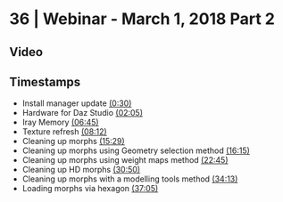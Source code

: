 # 36 | Webinar - March 1, 2018 Part 2
## Video
<div class="responsive-container"><div id="player"></div></div>
<script>
      var tag = document.createElement('script');
      tag.src = "https://www.youtube.com/iframe_api";
      var firstScriptTag = document.getElementsByTagName('script')[0];
      firstScriptTag.parentNode.insertBefore(tag, firstScriptTag);
      var player;
      function onYouTubeIframeAPIReady() {
        player = new YT.Player('player', {
          videoId: 'bbluNnFj3g8',
        });
      }
    
    function setCurrentTime(slideNum) {
    var object = [30, 125, 405, 492, 929, 975, 1365, 1850, 2053, 2225]
    player.seekTo(object[slideNum]);
  }
</script>
    
## Timestamps
* Install manager update <a href="javascript:void(0);" onclick="setCurrentTime(0)">(0:30)</a>
* Hardware for Daz Studio <a href="javascript:void(0);" onclick="setCurrentTime(1)">(02:05)</a>
* Iray Memory <a href="javascript:void(0);" onclick="setCurrentTime(2)">(06:45)</a>
* Texture refresh <a href="javascript:void(0);" onclick="setCurrentTime(3)">(08:12)</a>
* Cleaning up morphs <a href="javascript:void(0);" onclick="setCurrentTime(4)">(15:29)</a>
* Cleaning up morphs using Geometry selection method <a href="javascript:void(0);" onclick="setCurrentTime(5)">(16:15)</a>
* Cleaning up morphs using weight maps method <a href="javascript:void(0);" onclick="setCurrentTime(6)">(22:45)</a>
* Cleaning up HD morphs <a href="javascript:void(0);" onclick="setCurrentTime(7)">(30:50)</a>
* Cleaning up morphs with a modelling tools method <a href="javascript:void(0);" onclick="setCurrentTime(8)">(34:13)</a>
* Loading morphs via hexagon <a href="javascript:void(0);" onclick="setCurrentTime(9)">(37:05)</a>
